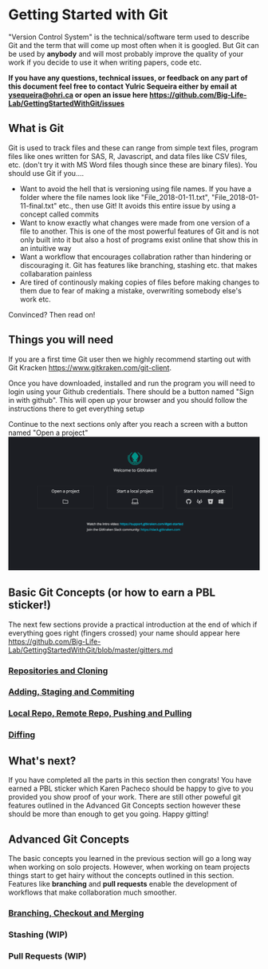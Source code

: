 # Getting Started with Git

"Version Control System" is the technical/software term used to describe Git and the term that will come up most often when it is googled. But Git can be used by **anybody** and will most probably improve the quality of your work if you decide to use it when writing papers, code etc.

**If you have any questions, technical issues, or feedback on any part of this document feel free to contact Yulric Sequeira either by email at ysequeira@ohri.ca or open an issue here https://github.com/Big-Life-Lab/GettingStartedWithGit/issues**

## What is Git

Git is used to track files and these can range from simple text files, program files like ones written for SAS, R, Javascript, and data files like CSV files, etc. (don't try it with MS Word files though since these are binary files). You should use Git if you....

- Want to avoid the hell that is versioning using file names. If you have a folder where the file names look like "File_2018-01-11.txt", "File_2018-01-11-final.txt" etc., then use Git! It avoids this entire issue by using a concept called commits
- Want to know exactly what changes were made from one version of a file to another. This is one of the most powerful features of Git and is not only built into it but also a host of programs exist online that show this in an intuitive way
- Want a workflow that encourages collabration rather than hindering or discouraging it. Git has features like branching, stashing etc. that makes collabaration painless
- Are tired of continously making copies of files before making changes to them due to fear of making a mistake, overwriting somebody else's work etc.

Convinced? Then read on!

## Things you will need

If you are a first time Git user then we highly recommend starting out with Git Kracken https://www.gitkraken.com/git-client.

Once you have downloaded, installed and run the program you will need to login using your Github credentials. There should be a button named "Sign in with github". This will open up your browser and you should follow the instructions there to get everything setup

Continue to the next sections only after you reach a screen with a button named "Open a project" ![](images/git-kracken-open-project.png)

## Basic Git Concepts (or how to earn a PBL sticker!)

The next few sections provide a practical introduction at the end of which if everything goes right (fingers crossed) your name should appear here https://github.com/Big-Life-Lab/GettingStartedWithGit/blob/master/gitters.md

### [Repositories and Cloning](repositories-and-cloning.md)

### [Adding, Staging and Commiting](adding-staging-commiting.md)

### [Local Repo, Remote Repo, Pushing and Pulling](local-remote-pushing-pulling.md)

### [Diffing](diffing.md)

## What's next?

If you have completed all the parts in this section then congrats! You have earned a PBL sticker which Karen Pacheco should be happy to give to you provided you show proof of your work. There are still other poweful git features outlined in the Advanced Git Concepts section however these should be more than enough to get you going. Happy gitting!

## Advanced Git Concepts

The basic concepts you learned in the previous section will go a long way when working on solo projects. However, when working on team projects things start to get hairy without the concepts outlined in this section. Features like **branching** and **pull requests** enable the development of workflows that
make collaboration much smoother.

### [Branching, Checkout and Merging](/advanced-concepts/branching-checkout.md)

### Stashing (WIP)

### Pull Requests (WIP)
